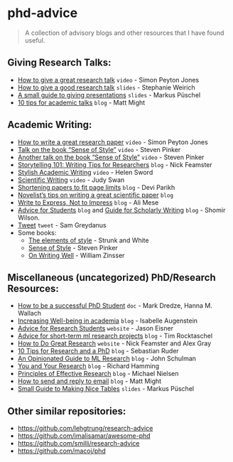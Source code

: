 
# phd-advice

> A collection of advisory blogs and other resources that I have found useful.


## Giving Research Talks:

* [How to give a great research talk](https://www.youtube.com/watch?v=sT_-owjKIbA) `video` - Simon Peyton Jones
* [How to give a good research talk](https://www.cis.upenn.edu/~sweirich/talks/plmw15-giving-a-talk.pdf) `slides` - Stephanie Weirich
* [A small guide to giving presentations](https://users.ece.cmu.edu/~pueschel/teaching/guides/guide-presentations.pdf) `slides` - Markus Püschel
* [10 tips for academic talks](http://matt.might.net/articles/academic-presentation-tips/) `blog`  - Matt Might


## Academic Writing:

* [How to write a great research paper](https://www.youtube.com/watch?v=1AYxMbYZQ1Y) `video` - Simon Peyton Jones
* [Talk on the book “Sense of Style”](https://www.youtube.com/watch?v=OV5J6BfToSw) `video` - Steven Pinker
* [Another talk on the book “Sense of Style”](https://www.youtube.com/watch?v=cYhjo5O-nfg) `video` - Steven Pinker
* [Storytelling 101: Writing Tips for Researchers](https://medium.com/great-research/storytelling-101-writing-tips-for-academics-d9eec50eec9) `blog` - Nick Feamster
* [Stylish Academic Writing](https://www.youtube.com/watch?v=nQsRvAVSVeM) `video` - Helen Sword
* [Scientific Writing](https://www.youtube.com/watch?v=jLPCdDp_LE0) `video` - Judy Swan
* [Shortening papers to fit page limits](https://medium.com/@deviparikh/shortening-papers-to-fit-page-limits-97601318681d) `blog` - Devi Parikh
* [Novelist’s tips on writing a great scientific paper](https://www.nature.com/articles/d41586-019-02918-5) `blog` 
* [Write to Express, Not to Impress](https://medium.com/swlh/write-to-express-not-to-impress-465d628f39fe) `blog` - Ali Mese
* [Advice for Students](https://shomir.net/advice_for_students.html) `blog` and [Guide for Scholarly Writing](https://shomir.net/scholarly_writing.html) `blog` - Shomir Wilson.
* [Tweet](https://twitter.com/samgreydanus/status/1241931525060317184) `tweet` - Sam Greydanus
* Some books:
	* [The elements of style](https://www.amazon.com/Elements-Style-Fourth-William-Strunk/dp/020530902X/ref=sr_1_3?dchild=1&keywords=Strunk+and+White&qid=1594244921&sr=8-3) - Strunk and White
	* [Sense of Style](https://www.amazon.com/Sense-Style-Thinking-Persons-Writing-ebook/dp/B00INIYG74/ref=sr_1_1?dchild=1&keywords=Sense+of+Style+-+Steven+Pinker&qid=1594244962&sr=8-1) - Steven Pinker
	* [On Writing Well](https://www.amazon.com/s?k=On+Writing+Well&ref=nb_sb_noss) - William Zinsser


## Miscellaneous (uncategorized) PhD/Research Resources:

* [How to be a successful PhD Student](https://www.cs.jhu.edu/~mdredze/publications/HowtoBeaSuccessfulPhDStudent.pdf) `doc` - Mark Dredze, Hanna M. Wallach
* [Increasing Well-being in academia](https://medium.com/@isabelle.augenstein/increasing-well-being-in-academia-97f3ebc1599f) `blog` - Isabelle Augenstein
* [Advice for Research Students](http://www.cs.jhu.edu/~jason/advice/) `website` - Jason Eisner
* [Advice for short-term ml research projects](https://rockt.github.io/2018/08/29/msc-advice) `blog` - Tim Rocktaschel
* [How to Do Great Research](https://greatresearch.org/) `website` - Nick Feamster and Alex Gray
* [10 Tips for Research and a PhD](https://ruder.io/10-tips-for-research-and-a-phd/) `blog` - Sebastian Ruder
* [An Opinionated Guide to ML Research](http://joschu.net/blog/opinionated-guide-ml-research.html) `blog` - John Schulman
* [You and Your Research](http://www.cs.virginia.edu/~robins/YouAndYourResearch.html) `blog` - Richard Hamming
* [Principles of Effective Research](http://michaelnielsen.org/blog/principles-of-effective-research/) `blog` - Michael Nielsen
* [How to send and reply to email](http://matt.might.net/articles/how-to-email/) `blog` - Matt Might
* [Small Guide to Making Nice Tables](https://people.inf.ethz.ch/markusp/teaching/guides/guide-tables.pdf) `slides` - Markus Püschel


## Other similar repositories:

* https://github.com/lehgtrung/research-advice
* https://github.com/imalisamar/awesome-phd
* https://github.com/smilli/research-advice
* https://github.com/macoj/phd
